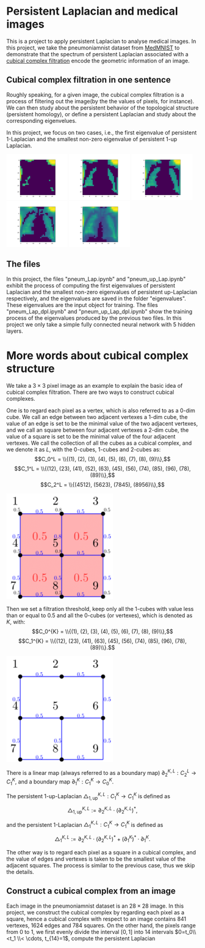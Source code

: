 # Persistent Laplacian and medical images
This is a project to apply persistent Laplacian to analyse medical images.
In this project,
we take the pneumoniamnist dataset from [MedMNIST](https://medmnist.com/) to demonstrate that the spectrum of 
persistent Laplacian associated with a [cubical complex filtration](https://gudhi.inria.fr/python/latest/cubical_complex_user.html) encode the geometric information of an image.

## Cubical complex filtration in one sentence
Roughly speaking,
for a given image,
the cubical complex filtration is a process of filtering out the image(by the the values of pixels, for instance).
We can then study about the persistent behavior of the topological structure (persistent homology),
or define a persistent Laplacian and study about the corresponding eigenvelues.

In this project,
we focus on two cases,
i.e.,
the first eigenvalue of persistent $1$-Laplacian and the smallest non-zero eigenvalue of persistent $1$-up Laplacian.

<p>
  <img src="/images/animations_10.png" width="160" />
  <img src="/images/animations_13.png" width="160" />
  <img src="/images/animations_15.png" width="160" />
  <img src="/images/animations_17.png" width="160" />
  <img src="/images/animations_20.png" width="160" />  
</p>

## The files
In this project, the files "pneum_Lap.ipynb" and "pneum_up_Lap.ipynb" exhibit the process of 
computing the first eigenvalues of persistent Laplacian and the smallest non-zero eigenvalues of 
persistent up-Laplacian respectively,
and the eigenvalues are saved in the folder "eigenvalues".
These eigenvalues are the input object for training.
The files "pneum_Lap_dpl.ipynb" and "pneum_up_Lap_dpl.ipynb" show the training process of the eigenvalues produced 
by the previous two files.
In this project we only take a simple fully connected neural network with 5 hidden layers.

# More words about cubical complex structure
We take a $3\times 3$ pixel image as an example to explain the basic idea of cubical complex filtration.
There are two ways to construct cubical complexes. 

One is to regard each pixel as a vertex,
which is also referred to as a $0$-dim cube.
We call an edge between two adjacent vertexes a $1$-dim cube,
the value of an edge is set to be the minimal value of the two adjacent vertexes,
and we call an square between four adjacent vertexes a $2$-dim cube,
the value of a square is set to be the minimal value of the four adjacent vertexes.
We call the collection of all the cubes as a cubical complex,
and we denote it as $L$,
with the $0$-cubes, $1$-cubes and $2$-cubes as:
$$C_0^L = \\{(1), (2), (3), (4), (5), (6), (7), (8), (9)\\},$$
$$C_1^L = \\{(12), (23), (41), (52), (63), (45), (56), (74), (85), (96), (78), (89)\\},$$
$$C_2^L = \\{(4512), (5623), (7845), (8956)\\},$$
<p>
  <img src="/images/pic4.png" width="280" />
</p>


Then we set a filtration threshold,
keep only all the $1$-cubes with value less than or equal to $0.5$ and all the $0$-cubes (or vertexes),
which is denoted as $K$,
with:
$$C_0^{K} = \\{(1), (2), (3), (4), (5), (6), (7), (8), (9)\\},$$
$$C_1^{K} = \\{(12), (23), (41), (63), (45), (56), (74), (85), (96), (78), (89)\\}.$$
<p>
  <img src="/images/pic6.png" width="280" />
</p>

There is a linear map (always referred to as a boundary map) 
$\partial_2^{K, L}: C_2^L \to C_1^{K}$,
and a boundary map $\partial_1^K: C_1^K\to C_0^K$.

The persistent $1$-up-Laplacian $\triangle_{1, \mathrm{up}}^{K, L}: C_1^K\to C_1^K$ is defined as 

$$\triangle_{1, \mathrm{up}}^{K, L}:=\partial_{2}^{K, L}\cdot \left(\partial_{2}^{K, L}\right)^*,$$

and the persistent $1$-Laplacian $\triangle_1^{K, L}: C_1^K\to C_1^K$ is defined as 

$$\triangle_1^{K, L}:=\partial_{2}^{K, L}\cdot \left(\partial_{2}^{K, L}\right)^* + \left(\partial_{1}^K\right)^*\cdot\partial_{1}^K.$$

The other way is to regard each pixel as a square in a cubical complex,
and the value of edges and vertexes is taken to be the smallest value of the adjacent squares.
The process is similar to the previous case, 
thus we skip the details.
## Construct a cubical complex from an image 
Each image in the pneumoniamnist dataset is an $28\times 28$ image.
In this project,
we construct the cubical complex by regarding each pixel as a square,
hence a cubical complex with respect to an image contains $841$ vertexes, $1624$ edges and $784$ squares.
On the other hand,
the pixels range from $0$ to $1$,
we first evenly divide the interval $[0, 1]$ into $14$ intervals $0=t_0\\<t_1 \\< \cdots, t_{14}=1$,
compute the persistent Laplacian




